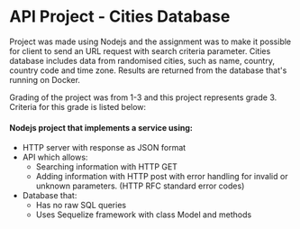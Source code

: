 # API Project - Cities Database

Project was made using Nodejs and the assignment was to make it possible for client to send an URL request with search criteria parameter. Cities database includes data from randomised cities, such as name, country, country code and time zone. Results are returned from the database that's running on Docker.

Grading of the project was from 1-3 and this project represents grade 3. Criteria for this grade is listed below:

#### Nodejs project that implements a service using:

- HTTP server with response as JSON format
- API which allows:
  - Searching information with HTTP GET
  - Adding information with HTTP post
    with error handling for invalid or unknown parameters. (HTTP RFC standard error codes)
- Database that:
  - Has no raw SQL queries
  - Uses Sequelize framework with class Model and methods
